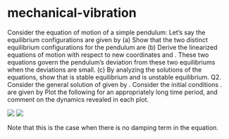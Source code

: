 # mechanical-vibration
Consider the equation of motion of a simple pendulum:
Let’s say the equilibrium configurations are given by
(a) Show that the two distinct equilibrium configurations for the pendulum are
(b) Derive the linearized equations of motion with respect to new coordinates   and . These two equations govern the pendulum’s deviation from these two
equilibriums when the deviations are small.
(c) By analyzing the solutions of the equations, show that is stable equilibrium and   is
unstable equilibrium.
Q2. Consider the general solution of given by . Consider the initial conditions   .   are given by
Plot the following for an appropriately long time period, and comment on the dynamics revealed in each plot. 

![](src/1.png)
![](src/2.png)

Note that this is the case when there is no damping term in
the equation.
    
